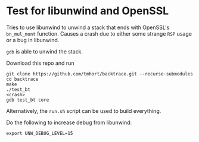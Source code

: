 # Test for libunwind and OpenSSL

Tries to use libunwind to unwind a stack that ends with OpenSSL's `bn_mul_mont` function. Causes a crash due to either some strange `RSP` usage or a bug in libunwind.

`gdb` is able to unwind the stack.

Download this repo and run

```
git clone https://github.com/tmhort/backtrace.git --recurse-submodules
cd backtrace
make
./test_bt
<crash>
gdb test_bt core
```

Alternatively, the `run.sh` script can be used to build everything.

Do the following to increase debug from libunwind:
```
export UNW_DEBUG_LEVEL=15
```
